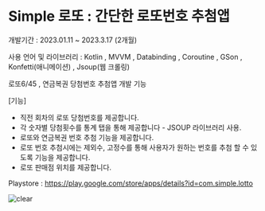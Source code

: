 # Simple 로또 : 간단한 로또번호 추첨앱

개발기간 : 2023.01.11 ~ 2023.3.17 (2개월)

사용 언어 및 라이브러리 : Kotlin , MVVM , Databinding , Coroutine , GSon , Konfetti(애니메이션) , Jsoup(웹 크롤링)


로또6/45 , 연금복권 당첨번호 추첨앱 
개발 기능 

[기능]
* 직전 회차의 로또 당첨번호를 제공합니다.
* 각 숫자별 당첨횟수를 통계 탭을 통해 제공합니다 - JSOUP 라이브러리 사용.
* 로또와 연금복권 번호 추첨 기능을 제공합니다.
* 로또 번호 추첨시에는 제외수, 고정수를 통해 사용자가 원하는 번호를 추첨 할 수 있도록 기능을 제공합니다.
* 로또 판매점 위치를 제공합니다.

Playstore : https://play.google.com/store/apps/details?id=com.simple.lotto




![clear](https://user-images.githubusercontent.com/91578450/225926371-3e03c020-3afe-4db6-9d2d-bbc902607c3f.png)





